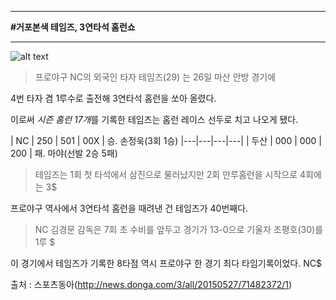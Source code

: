 --------------------------------------------

**#거포본색 테임즈, 3연타석 홈런쇼**

--------------------------------------------





![alt text](http://dimg.donga.com/wps/NEWS/IMAGE/2015/05/27/71482342.2.jpg)





>프로야구 NC의 외국인 타자 테임즈(29) 는 26일 마산 안방 경기에

4번 타자 겸 1루수로 출전해 3연타석 홈런을 쏘아 올렸다.

이로써 *시즌 홈런 17개*를 기록한 테임즈는 홈런 레이스 선두로 치고 나오게 됐다.





| NC    |  250  |  501  |  00X  | 승. 손정욱(3회 1승)
|---|---|---|---|
| 두산  |  000  |  000  |  200  | 패. 마야(선발 2승 5패)





>테임즈는 1회 첫 타석에서 삼진으로 물러났지만 2회 만루홈런을 시작으로 4회에는 3$

프로야구 역사에서 3연타석 홈런을 때려낸 건 테임즈가 40번째다.





>NC 김경문 감독은 7회 초 수비를 앞두고 경기가 13-0으로 기울자 조평호(30)를 1루 $

이 경기에서 테임즈가 기록한 8타점 역시 프로야구 한 경기 최다 타임기록이었다. NC$





출처 : 스포츠동아(http://news.donga.com/3/all/20150527/71482372/1)

